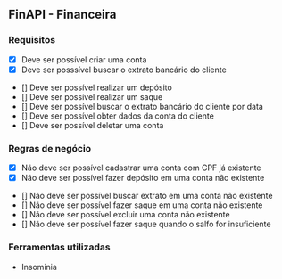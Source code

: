 ## FinAPI - Financeira

### Requisitos

- [x] Deve ser possível criar uma conta
- [x] Deve ser posssível buscar o extrato bancário do cliente
- [] Deve ser possível realizar um depósito
- [] Deve ser possível realizar um saque 
- [] Deve ser possível buscar o extrato bancário do cliente por data
- [] Deve ser possível obter dados da conta do cliente
- [] Deve ser possível deletar uma conta

### Regras de negócio

- [x] Não deve ser possível cadastrar uma conta com CPF já existente
- [x] Não deve ser possível fazer depósito em uma conta não existente
- [] Não deve ser possível buscar extrato em uma conta não existente
- [] Não deve ser possível fazer saque em uma conta não existente
- [] Não deve ser possível excluir uma conta não existente
- [] Não deve ser possível fazer saque quando o salfo for insuficiente

### Ferramentas utilizadas
- Insominia
